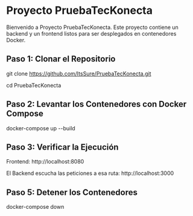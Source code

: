 # Proyecto PruebaTecKonecta

Bienvenido a Proyecto PruebaTecKonecta. Este proyecto contiene un backend y un frontend listos para ser desplegados en contenedores Docker.

## Paso 1: Clonar el Repositorio

git clone https://github.com/ItsSure/PruebaTecKonecta.git

cd PruebaTecKonecta

## Paso 2: Levantar los Contenedores con Docker Compose

docker-compose up --build

## Paso 3: Verificar la Ejecución

Frontend: http://localhost:8080

El Backend escucha las peticiones a esa ruta: http://localhost:3000

## Paso 5: Detener los Contenedores

docker-compose down
